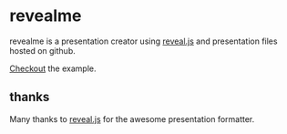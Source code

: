 # revealme

revealme is a presentation creator using [reveal.js](http://lab.hakim.se/reveal-js/) and presentation files hosted on github.

[Checkout](http://revealme.herokuapp.com) the example.

## thanks

Many thanks to [reveal.js](http://lab.hakim.se/reveal-js/) for the awesome presentation formatter.
